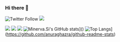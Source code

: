 ### Hi there 👋

![Twitter Follow](https://img.shields.io/twitter/follow/undef_i?logo=Twitter&logoColor=white&style=for-the-badge)
![](https://img.shields.io/badge/dynamic/json?style=for-the-badge&logoColor=white&labelColor=informational&color=lightgrey&logo=zhihu&label=iiii&query=$.data.totalSubs&url=https://api.spencerwoo.com/substats/?source=zhihu&queryKey=fvhin)


![](https://img.shields.io/badge/IDE-VSC-007ACC?style=flat-square&logo=Visual-Studio-Code&logoColor=ffffff)
![](https://img.shields.io/badge/c++%20-%2300599C.svg?&style=flat-square&logo=c%2B%2B&logoColor=white)
![](https://img.shields.io/badge/JavaScript-grey?logo=JavaScript&style=flat-square&logoColor=white)
![Minerva.Si's GitHub stats](https://github-readme-stats.vercel.app/api?username=cnxb&theme=vue)]()
![Top Langs](https://github-readme-stats.vercel.app/api/top-langs/?username=anuraghazra&layout=compact)](https://github.com/anuraghazra/github-readme-stats)

